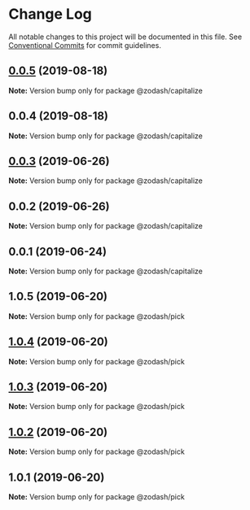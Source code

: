 # Change Log

All notable changes to this project will be documented in this file.
See [Conventional Commits](https://conventionalcommits.org) for commit guidelines.

## [0.0.5](https://github.com/zcorky/zodash/compare/@zodash/capitalize@0.0.4...@zodash/capitalize@0.0.5) (2019-08-18)

**Note:** Version bump only for package @zodash/capitalize





## 0.0.4 (2019-08-18)

**Note:** Version bump only for package @zodash/capitalize





## [0.0.3](https://github.com/zcorky/zodash/compare/@zodash/capitalize@0.0.2...@zodash/capitalize@0.0.3) (2019-06-26)

**Note:** Version bump only for package @zodash/capitalize





## 0.0.2 (2019-06-26)

**Note:** Version bump only for package @zodash/capitalize





## 0.0.1 (2019-06-24)

**Note:** Version bump only for package @zodash/capitalize





## 1.0.5 (2019-06-20)

**Note:** Version bump only for package @zodash/pick





## [1.0.4](https://github.com/zcorky/zodash/compare/@zodash/pick@1.0.3...@zodash/pick@1.0.4) (2019-06-20)

**Note:** Version bump only for package @zodash/pick





## [1.0.3](https://github.com/zcorky/zodash/compare/@zodash/pick@1.0.2...@zodash/pick@1.0.3) (2019-06-20)

**Note:** Version bump only for package @zodash/pick





## [1.0.2](https://github.com/zcorky/zodash/compare/@zodash/pick@1.0.1...@zodash/pick@1.0.2) (2019-06-20)

**Note:** Version bump only for package @zodash/pick





## 1.0.1 (2019-06-20)

**Note:** Version bump only for package @zodash/pick
